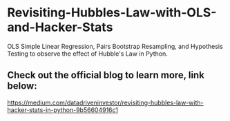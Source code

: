 # Revisiting-Hubbles-Law-with-OLS-and-Hacker-Stats
OLS Simple Linear Regression, Pairs Bootstrap Resampling, and Hypothesis Testing to observe the effect of Hubble's Law in Python.

## Check out the official blog to learn more, link below:
https://medium.com/datadriveninvestor/revisiting-hubbles-law-with-hacker-stats-in-python-9b56604916c1
